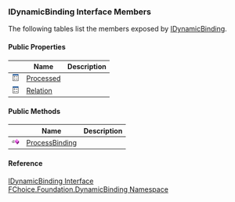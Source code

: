 ﻿### IDynamicBinding Interface Members

The following tables list the members exposed by [IDynamicBinding](fcSDK~FChoice.Foundation.DynamicBinding.IDynamicBinding.md).

#### Public Properties

|   | Name | Description |
| --- | --- | --- |
| ![ Property](dotnetimages/Property.png) | [Processed](fcSDK~FChoice.Foundation.DynamicBinding.IDynamicBinding~Processed.md) |   |
| ![ Property](dotnetimages/Property.png) | [Relation](fcSDK~FChoice.Foundation.DynamicBinding.IDynamicBinding~Relation.md) |   |



#### Public Methods

|   | Name | Description |
| --- | --- | --- |
| ![ Method](dotnetimages/Method.png) | [ProcessBinding](fcSDK~FChoice.Foundation.DynamicBinding.IDynamicBinding~ProcessBinding.md) |   |





#### Reference

[IDynamicBinding Interface](fcSDK~FChoice.Foundation.DynamicBinding.IDynamicBinding.md)  
[FChoice.Foundation.DynamicBinding Namespace](fcSDK~FChoice.Foundation.DynamicBinding_namespace.md)